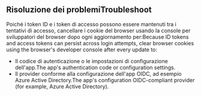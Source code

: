 ## <a name="troubleshoot"></a><span data-ttu-id="e0285-101">Risoluzione dei problemi</span><span class="sxs-lookup"><span data-stu-id="e0285-101">Troubleshoot</span></span>

<span data-ttu-id="e0285-102">Poiché i token ID e i token di accesso possono essere mantenuti tra i tentativi di accesso, cancellare i cookie del browser usando la console per sviluppatori del browser dopo ogni aggiornamento per:</span><span class="sxs-lookup"><span data-stu-id="e0285-102">Because ID tokens and access tokens can persist across login attempts, clear browser cookies using the browser's developer console after every update to:</span></span>

* <span data-ttu-id="e0285-103">Il codice di autenticazione o le impostazioni di configurazione dell'app.</span><span class="sxs-lookup"><span data-stu-id="e0285-103">The app's authentication code or configuration settings.</span></span>
* <span data-ttu-id="e0285-104">Il provider conforme alla configurazione dell'app OIDC, ad esempio Azure Active Directory.</span><span class="sxs-lookup"><span data-stu-id="e0285-104">The app's configuration OIDC-compliant provider (for example, Azure Active Directory).</span></span>
